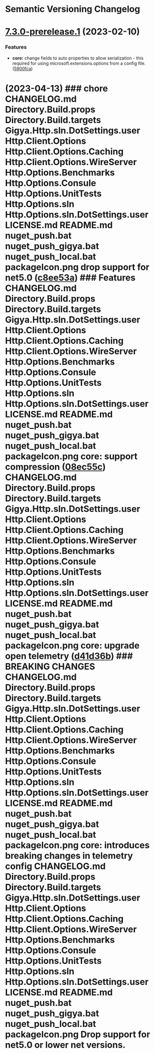 # Semantic Versioning Changelog

# [7.3.0-prerelease.1](https://github.com/dinavinter/Http.Options/compare/v7.2.0...v7.3.0-prerelease.1) (2023-02-10)


### Features

* **core:** change fields to auto properties to allow serialization - this required for using microsoft.extensions.options from a config file. ([5900fca](https://github.com/dinavinter/Http.Options/commit/5900fca0678b3dea3b16ee98f9fa6f2cda9a9df5))
# [](https://github.com/dinavinter/Http.Options/compare/v7.3.0-prerelease.1...v) (2023-04-13) ### chore CHANGELOG.md Directory.Build.props Directory.Build.targets Gigya.Http.sln.DotSettings.user Http.Client.Options Http.Client.Options.Caching Http.Client.Options.WireServer Http.Options.Benchmarks Http.Options.Consule Http.Options.UnitTests Http.Options.sln Http.Options.sln.DotSettings.user LICENSE.md README.md nuget_push.bat nuget_push_gigya.bat nuget_push_local.bat packageIcon.png drop support for net5.0 ([c8ee53a](https://github.com/dinavinter/Http.Options/commit/c8ee53a7d91d54609888041a0f52b0269edcea4e)) ### Features CHANGELOG.md Directory.Build.props Directory.Build.targets Gigya.Http.sln.DotSettings.user Http.Client.Options Http.Client.Options.Caching Http.Client.Options.WireServer Http.Options.Benchmarks Http.Options.Consule Http.Options.UnitTests Http.Options.sln Http.Options.sln.DotSettings.user LICENSE.md README.md nuget_push.bat nuget_push_gigya.bat nuget_push_local.bat packageIcon.png **core:** support compression ([08ec55c](https://github.com/dinavinter/Http.Options/commit/08ec55c5dd1b89d144a9a29610c6e506f9bb7a02)) CHANGELOG.md Directory.Build.props Directory.Build.targets Gigya.Http.sln.DotSettings.user Http.Client.Options Http.Client.Options.Caching Http.Client.Options.WireServer Http.Options.Benchmarks Http.Options.Consule Http.Options.UnitTests Http.Options.sln Http.Options.sln.DotSettings.user LICENSE.md README.md nuget_push.bat nuget_push_gigya.bat nuget_push_local.bat packageIcon.png **core:** upgrade open telemetry ([d41d36b](https://github.com/dinavinter/Http.Options/commit/d41d36b44d0a38b7069ebc667510974aa932a9b6)) ### BREAKING CHANGES CHANGELOG.md Directory.Build.props Directory.Build.targets Gigya.Http.sln.DotSettings.user Http.Client.Options Http.Client.Options.Caching Http.Client.Options.WireServer Http.Options.Benchmarks Http.Options.Consule Http.Options.UnitTests Http.Options.sln Http.Options.sln.DotSettings.user LICENSE.md README.md nuget_push.bat nuget_push_gigya.bat nuget_push_local.bat packageIcon.png **core:** introduces breaking changes in telemetry config CHANGELOG.md Directory.Build.props Directory.Build.targets Gigya.Http.sln.DotSettings.user Http.Client.Options Http.Client.Options.Caching Http.Client.Options.WireServer Http.Options.Benchmarks Http.Options.Consule Http.Options.UnitTests Http.Options.sln Http.Options.sln.DotSettings.user LICENSE.md README.md nuget_push.bat nuget_push_gigya.bat nuget_push_local.bat packageIcon.png Drop support for net5.0 or lower net versions.
